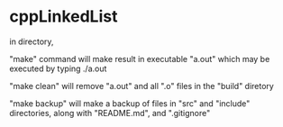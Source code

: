 # cppLinkedList

in directory,

"make" command will make result in executable "a.out" which may be executed by typing ./a.out

"make clean" will remove "a.out" and all ".o" files in the "build" diretory

"make backup" will make a backup of files in "src" and "include" directories, along with "README.md", and ".gitignore"
